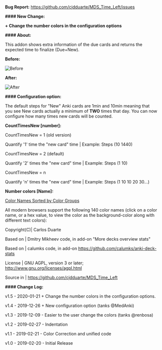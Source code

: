 <b>Bug Report:</b> https://github.com/cjdduarte/MDS_Time_Left/issues

<b>#### New Change:</b>

<b>+ Change the number colors in the configuration options</b>

<b>#### About:</b>

This addon shows extra information of the due cards and returns the expected time to finalize (Due+New).

<b>Before:</b>

<img src="https://i.ibb.co/C2yGtsn/before.png" alt="Before">

<b>After:</b>

<img src="https://i.ibb.co/QffdL8s/after.png" alt="After">

<b>#### Configuration option:</b>

The default steps for "New" Anki cards are 1min and 10min meaning that you see New cards actually a minimum of <b>TWO</b> times that day.
You can now configure how many times new cards will be counted.

<b>CountTimesNew [number]:</b>

CountTimesNew = 1 (old version)

Quantify '1' time the "new card" time | Example: Steps (10 1440)

CountTimesNew = 2 (default)

Quantify '2' times the "new card" time | Example: Steps (1 10)

CountTimesNew = n

Quantify 'n' times the "new card" time | Example: Steps (1 10 10 20 30...)

<b>Number colors [Name]:</b>

<a href="https://www.w3schools.com/colors/colors_groups.asp">Color Names Sorted by Color Groups</a>

All modern browsers support the following 140 color names (click on a color name, or a hex value, to view the color as the background-color along with different text colors):

Copyright(C)| Carlos Duarte

Based on | Dmitry Mikheev code, in add-on "More decks overview stats"

Based on | calumks code, in add-on https://github.com/calumks/anki-deck-stats

License | GNU AGPL, version 3 or later; http://www.gnu.org/licenses/agpl.html

Source in | https://github.com/cjdduarte/MDS_Time_Left

<b> #### Change Log:</b>

v1.5 - 2020-01-21 + Change the number colors in the configuration options.

v1.4 - 2019-12-26 + New configuration option (tanks @MedAnki)

v1.3 - 2019-12-09 - Easier to the user change the colors (tanks @renbosa)

v1.2 - 2019-02-27 - Indentation

v1.1 - 2019-02-21 - Color Correction and unified code

v1.0 - 2019-02-20 - Initial Release